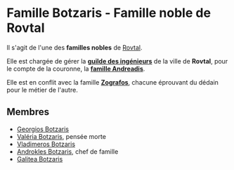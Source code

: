 # Famille Botzaris - Famille noble de Rovtal

Il s'agit de l'une des **familles nobles** de [Rovtal](../../../VILLES/Rovtal.md).

Elle est chargée de gérer la [**guilde des ingénieurs**](../../../VILLES/Rovtal.md#la-guilde-des-ingénieurs) de la ville de **Rovtal**, pour le compte de la couronne, la [**famille Andreadis**](./Famille_Andreadis.md).

Elle est en conflit avec la famille [**Zografos**](./Famille_Zografos.md), chacune éprouvant du dédain pour le métier de l'autre.

## Membres
* [Georgios Botzaris](../GeorgiosBotzaris.md)
* [Valéria Botzaris](../../SOMBRES_ARTISTES/Valéria_Botzaris.md), pensée morte
* [Vladimeros Botzaris](../VladimerosBotzaris.md)
* [Androkles Botzaris](../AndroklesBotzaris.md), chef de famille
* [Galitea Botzaris](../GaliteiaBotzaris.md)